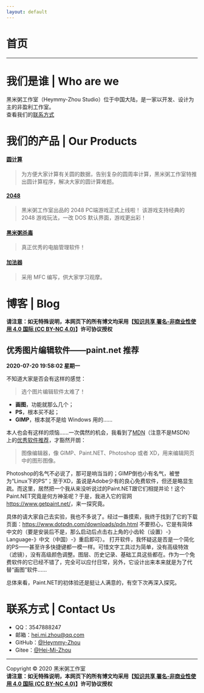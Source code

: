 ```yaml
---
layout: default
---
```

# 首页
---
# 我们是谁 | Who are we
黑米粥工作室（Heymmy-Zhou Studio）位于中国大陆，是一家以开发、设计为主的非盈利工作室。  
查看我们的[联系方式](#%E8%81%94%E7%B3%BB%E6%96%B9%E5%BC%8F--contact-us "联系方式")

# 我们的产品 | Our Products

#### [圆计算](https://github.com/Heymmy-Zhou/CircleCal "圆计算")
> 为方便大家计算有关圆的数据，告别复杂的圆周率计算，黑米粥工作室特推出圆计算程序，解决大家的圆计算难题。

#### [2048](https://github.com/Heymmy-Zhou/Heymmy-Zhou-Studio-2048 "2048")
> 黑米粥工作室出品的 2048 PC端游戏正式上线啦！
该游戏支持经典的 2048 游戏玩法，一改 DOS 默认界面，游戏更出彩！

#### [黑米粥杀毒](https://github.com/Heymmy-Zhou/Antivirus "黑米粥杀毒")
> 真正优秀的电脑管理软件！

#### [加法器](https://github.com/Heymmy-Zhou/Adder "加法器")
> 采用 MFC 编写，供大家学习观摩。

# 博客 | Blog
**请注意：如无特殊说明，本网页下的所有博文均采用【[知识共享 署名-非商业性使用 4.0 国际 (CC BY-NC 4.0)](https://creativecommons.org/licenses/by-nc/4.0/deed.zh "知识共享 署名-非商业性使用 4.0 国际 (CC BY-NC 4.0)")】许可协议授权**
## 优秀图片编辑软件——paint.net 推荐
**2020-07-20 19:58:02 星期一**

不知道大家是否会有这样的感觉：
> 选个图片编辑软件太难了！
- **画图**，功能就那么几个；
- **PS**，根本买不起；
- **GIMP**，根本就不是给 Windows 用的……

本人也会有这样的烦恼……一次偶然的机会，我看到了[MDN](https://developer.mozilla.org/zh-CN/ "MDN")（注意不是MSDN）上的[优秀软件推荐](https://developer.mozilla.org/zh-CN/docs/Learn/Getting_started_with_the_web/Installing_basic_software "优秀软件推荐")，才豁然开朗：
> 图像编辑器，像 GIMP、Paint.NET、Photoshop 或者 XD，用来编辑网页中的图形图像。

Photoshop的名气不必说了，那可是响当当的；GIMP倒也小有名气，被誉为“Linux下的PS”；至于XD，虽说是Adobe少有的良心免费软件，但还是略显生疏。而这里，居然把一个我从来没听说过的Paint.NET跟它们相提并论！这个Paint.NET究竟是何方神圣呢？于是，我进入它的官网<https://www.getpaint.net/>，来一探究竟。

具体的请大家自己去实验，我也不多说了。经过一番摸索，我终于找到了它的下载页面：<https://www.dotpdn.com/downloads/pdn.html>
不要担心，它是有简体中文的（要是安装后不是，那么启动后点击右上角的小齿轮（设置）-》Language-》中文（中国）-》重启即可）。
打开软件，我怀疑这是否是一个简化的PS——甚至许多快捷键都一模一样。可惜文字工具过为简单，没有高级特效（滤镜），没有高级颜色调整。图层、历史记录、基础工具这些都在。作为一个免费软件的它已经不错了，完全可以应付日常，另外，它设计出来本来就是为了代替“画图”软件……

总体来看，Paint.NET的初体验还是挺让人满意的，有空下次再深入探究。

# 联系方式 | Contact Us
- QQ：3547888247
- 邮箱：[hei.mi.zhou@qq.com](mailto:hei.mi.zhou@qq.com "hei.mi.zhou@qq.com")
- GitHub：[@Heymmy-Zhou](https://github.com/Heymmy-Zhou "@Heymmy-Zhou")
- Gitee：[@Hei-Mi-Zhou](https://gitee.com/Hei-Mi-Zhou "@Hei-Mi-Zhou")

------------

Copyright © 2020 黑米粥工作室  
**请注意：如无特殊说明，本网页下的所有博文均采用【[知识共享 署名-非商业性使用 4.0 国际 (CC BY-NC 4.0)](https://creativecommons.org/licenses/by-nc/4.0/deed.zh "知识共享 署名-非商业性使用 4.0 国际 (CC BY-NC 4.0)")】许可协议授权**
